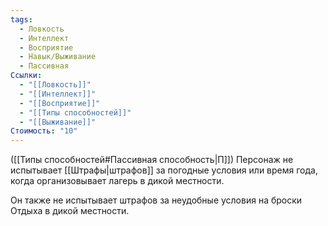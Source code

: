 ```yaml
---
tags:
  - Ловкость
  - Интеллект
  - Восприятие
  - Навык/Выживание
  - Пассивная
Ссылки:
  - "[[Ловкость]]"
  - "[[Интеллект]]"
  - "[[Восприятие]]"
  - "[[Типы способностей]]"
  - "[[Выживание]]"
Стоимость: "10"
---
```

([[Типы способностей#Пассивная способность|П]]) Персонаж не испытывает [[Штрафы|штрафов]] за погодные условия или время года, когда организовывает лагерь в дикой местности. 

Он также не испытывает штрафов за неудобные условия на броски Отдыха в дикой местности.